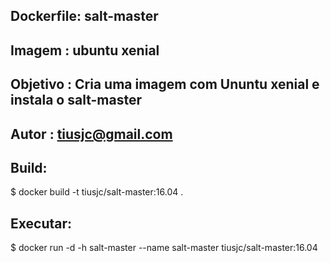 Dockerfile: salt-master
-----------------------
Imagem    : ubuntu xenial
-------------------------
Objetivo  : Cria uma imagem com Ununtu xenial e instala o salt-master
---------------------------------------------------------------------
Autor     : tiusjc@gmail.com
----------------------------

Build:
------
  $ docker build -t tiusjc/salt-master:16.04 .

Executar:
---------
  $ docker run -d -h salt-master --name salt-master tiusjc/salt-master:16.04
               



